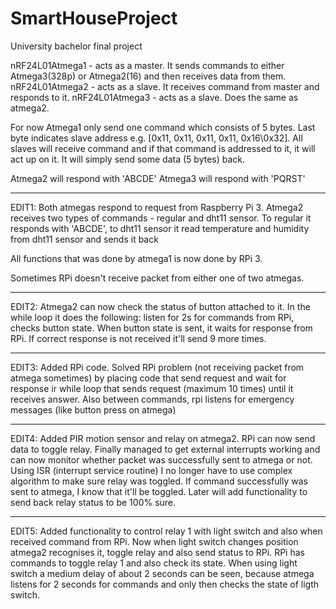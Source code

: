 # SmartHouseProject
University bachelor final project

nRF24L01Atmega1 - acts as a master. It  sends commands to either Atmega3(328p) or Atmega2(16) and then receives data from them.
nRF24L01Atmega2 - acts as a slave. It receives command from master and responds to it.
nRF24L01Atmega3 - acts as a slave. Does the same as atmega2.

For now Atmega1 only send one command which consists of 5 bytes. Last byte indicates slave address e.g. [0x11, 0x11, 0x11, 0x11, 0x16\0x32].
All slaves will receive command and if that command is addressed to it, it will act up on it. It will simply send some data (5 bytes) back.

Atmega2 will respond with 'ABCDE'
Atmega3 will respond with 'PQRST'

------------------------------------------------------------------------------------------------------------------------------------------------
EDIT1:
Both atmegas respond to request from Raspberry Pi 3.
Atmega2 receives two types of commands - regular and dht11 sensor. To regular it responds with 'ABCDE', to dht11 sensor it read temperature and
humidity from dht11 sensor and sends it back

All functions that was done by atmega1 is now done by RPi 3.

Sometimes RPi doesn't receive packet from either one of two atmegas.

------------------------------------------------------------------------------------------------------------------------------------------------
EDIT2:
Atmega2 can now check the status of button attached to it. In the while loop it does the following: listen for 2s for commands from RPi, checks button state.
When button state is sent, it waits for response from RPi. If correct response is not received it'll send 9 more times.

------------------------------------------------------------------------------------------------------------------------------------------------
EDIT3:
Added RPi code. Solved RPi problem (not receiving packet from atmega sometimes) by placing code that send request and wait for response ir while 
loop that sends request (maximum 10 times) until it receives answer.
Also between commands, rpi listens for emergency messages (like button press on atmega) 

------------------------------------------------------------------------------------------------------------------------------------------------
EDIT4:
Added PIR motion sensor and relay on atmega2. RPi can now send data to toggle relay. Finally managed to get external interrupts working and can now monitor
whether packet was successfully sent to atmega or not. Using ISR (interrupt service routine) I no longer have to use complex algorithm to make sure relay was toggled.
If command successfully was sent to atmega, I know that it'll be toggled. Later will add functionality to send back relay status to be 100% sure.

------------------------------------------------------------------------------------------------------------------------------------------------
EDIT5:
Added functionality to control relay 1 with light switch and also when received command from RPi. Now when light switch changes position atmega2
recognises it, toggle relay and also send status to RPi. RPi has commands to toggle relay 1 and also check its state. When using light switch a medium delay
of about 2 seconds can be seen, because atmega listens for 2 seconds for commands and only then checks the state of ligth switch.